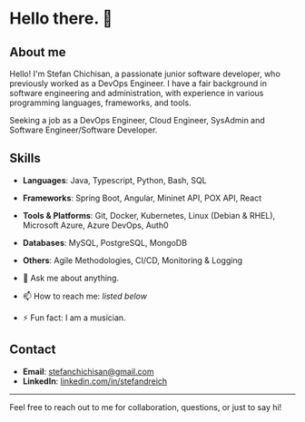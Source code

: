 # Hello there. 👋

## About me

Hello! I'm Stefan Chichisan, a passionate junior software developer, who previously worked as a DevOps Engineer. I have a fair background in software engineering and administration, with experience in various programming languages, frameworks, and tools. 

Seeking a job as a DevOps Engineer, Cloud Engineer, SysAdmin and Software Engineer/Software Developer.

## Skills
- **Languages**: Java, Typescript, Python, Bash, SQL
- **Frameworks**: Spring Boot, Angular, Mininet API, POX API, React
- **Tools & Platforms**: Git, Docker, Kubernetes, Linux (Debian & RHEL), Microsoft Azure, Azure DevOps, Auth0
- **Databases**: MySQL, PostgreSQL, MongoDB
- **Others**: Agile Methodologies, CI/CD, Monitoring & Logging

- 💬 Ask me about anything.
- 📫 How to reach me: *listed below*
- ⚡ Fun fact: I am a musician.

## Contact
- **Email**: stefanchichisan@gmail.com
- **LinkedIn**: [linkedin.com/in/stefandreich](https://linkedin.com/in/stefandreich)

---

Feel free to reach out to me for collaboration, questions, or just to say hi!
